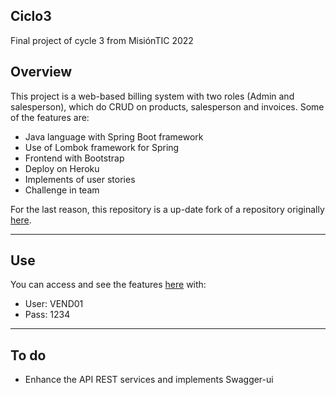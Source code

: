 ## Ciclo3

Final project of cycle 3 from MisiónTIC 2022

## Overview

This project is a web-based billing system with two roles (Admin and salesperson), which do CRUD on products, salesperson and invoices. Some of the features are:

- Java language with Spring Boot framework
- Use of Lombok framework for Spring
- Frontend with Bootstrap
- Deploy on Heroku
- Implements of user stories
- Challenge in team

For the last reason, this repository is a up-date fork of a repository originally [here](https://bitbucket.org/ciclo3mintic2022/ventast6/src/master/). 

---

## Use

You can access and see the features [here](https://ciclo3-app.herokuapp.com/) with:
- User: VEND01
- Pass: 1234

---
## To do

- Enhance the API REST services and implements Swagger-ui
